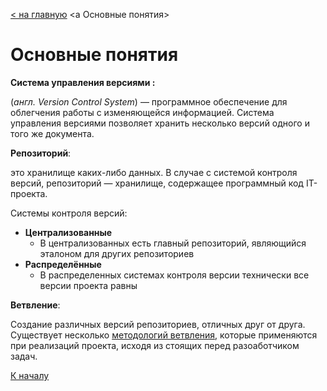 [< на главную](./readme.md)
<a Основные понятия>

# Основные понятия
**Система управления версиями :** 

(*англ. Version Control System*) — программное обеспечение для облегчения работы с изменяющейся информацией. Система управления версиями позволяет хранить несколько версий одного и того же документа.

**Репозиторий**:

 это хранилище каких-либо данных. В случае с системой контроля версий, репозиторий — хранилище, содержащее программный код IT-проекта.




Системы контроля версий:

* **Централизованные**
  * В централизованных есть главный репозиторий, являющийся эталоном для других репозиториев
* **Распределённые**
  * В распределенных системах контроля версии технически все версии проекта равны

**Ветвление**:

Создание различных версий репозиториев, отличных друг от друга. Существует несколько  [методологий ветвления](type%20branch.md), которые применяются при реализаций проекта, исходя из стоящих перед разоаботчиком задач.

[К началу](#основные-понятия)